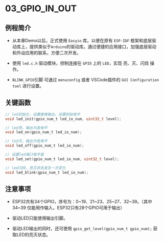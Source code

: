 # 03_GPIO_IN_OUT

## 例程简介

- 从本章Demo以后，正式使用 `Easyio` 库。以便在原有 `ESP-IDF` 框架和底层驱动库上，提供类似于`Arduino`的驱动库。通过便捷的应用接口，加强底层驱动和外设应用的联系，方便二次开发。

- 使用 `led.c.h` 驱动模块，控制连接在 `GPIO` 上的 `LED`，实现 亮、灭、闪烁 操作。

- `BLINK_GPIO`引脚 可通过 `menuconfig` 或者 VSCode插件的 `GUI Configuration tool` 进行设置。


## 关键函数

```c
// led初始化，设置推挽输出，设置初始电平
void led_init(gpio_num_t led_io_num, uint32_t level);

// led亮，输出为高电平
void led_on(gpio_num_t led_io_num);

// led灭，输出为低电平
void led_off(gpio_num_t led_io_num);

// 设置led端口电平值
void led_set(gpio_num_t led_io_num, uint32_t level);

// led闪烁，亮灭状态发生一次变化
void led_blink(gpio_num_t led_io_num);
```


## 注意事项

- ESP32共有34个GPIO，序号为：0~19、21~23、25~27、32~39。（其中 34~39 仅能用作输入，ESP32只有28个GPIO可用于输出）

- 驱动LED只能使用输出引脚。

- 驱动LED输出的同时，还可使用 `gpio_get_level(gpio_num_t gpio_num);` 获取LED的亮灭状态。